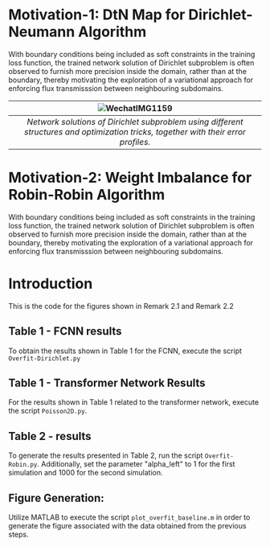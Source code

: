 # Motivation-1: DtN Map for Dirichlet-Neumann Algorithm

With boundary conditions being included as soft constraints in the training loss function, the trained network solution of Dirichlet subproblem is often observed to furnish more precision inside the domain, rather than at the boundary, thereby motivating the exploration of a variational approach for enforcing flux transmisssion between neighbouring subdomains.

| ![WechatIMG1159](https://github.com/AI4SC-TJU/DDLM/assets/131741694/6b3fb203-dd8d-4f54-88df-d36425e1973e)              |
|:--------------------------------------------------------------:|
| *Network solutions of Dirichlet subproblem using different structures and optimization tricks, together with their error profiles.* |




# Motivation-2: Weight Imbalance for Robin-Robin Algorithm

With boundary conditions being included as soft constraints in the training loss function, the trained network solution of Dirichlet subproblem is often observed to furnish more precision inside the domain, rather than at the boundary, thereby motivating the exploration of a variational approach for enforcing flux transmisssion between neighbouring subdomains.


# Introduction
This is the code for the figures shown in Remark 2.1 and Remark 2.2
## Table 1 - FCNN results
To obtain the results shown in Table 1 for the FCNN, execute the script `Overfit-Dirichlet.py`
## Table 1 - Transformer Network Results
For the results shown in Table 1 related to the transformer network, execute the script `Poisson2D.py`.
## Table 2 - results
To generate the results presented in Table 2, run the script `Overfit-Robin.py`. Additionally, set the parameter "alpha_left" to 1 for the first simulation and 1000 for the second simulation.
## Figure Generation:
Utilize MATLAB to execute the script `plot_overfit_baseline.m` in order to generate the figure associated with the data obtained from the previous steps.

